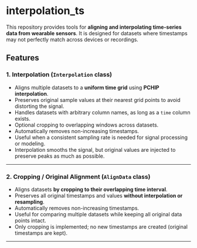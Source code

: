 # interpolation_ts

This repository provides tools for **aligning and interpolating time-series data from wearable sensors**. It is designed for datasets where timestamps may not perfectly match across devices or recordings.  

## Features

### 1. Interpolation (`Interpolation` class)
- Aligns multiple datasets to a **uniform time grid** using **PCHIP interpolation**.
- Preserves original sample values at their nearest grid points to avoid distorting the signal.
- Handles datasets with arbitrary column names, as long as a `time` column exists.
- Optional cropping to overlapping windows across datasets.
- Automatically removes non-increasing timestamps.
- Useful when a consistent sampling rate is needed for signal processing or modeling.
- Interpolation smooths the signal, but original values are injected to preserve peaks as much as possible.

---

### 2. Cropping / Original Alignment (`AlignData` class)
- Aligns datasets **by cropping to their overlapping time interval**.
- Preserves all original timestamps and values **without interpolation or resampling**.
- Automatically removes non-increasing timestamps.
- Useful for comparing multiple datasets while keeping all original data points intact.
- Only cropping is implemented; no new timestamps are created (original timestamps are kept).

---
